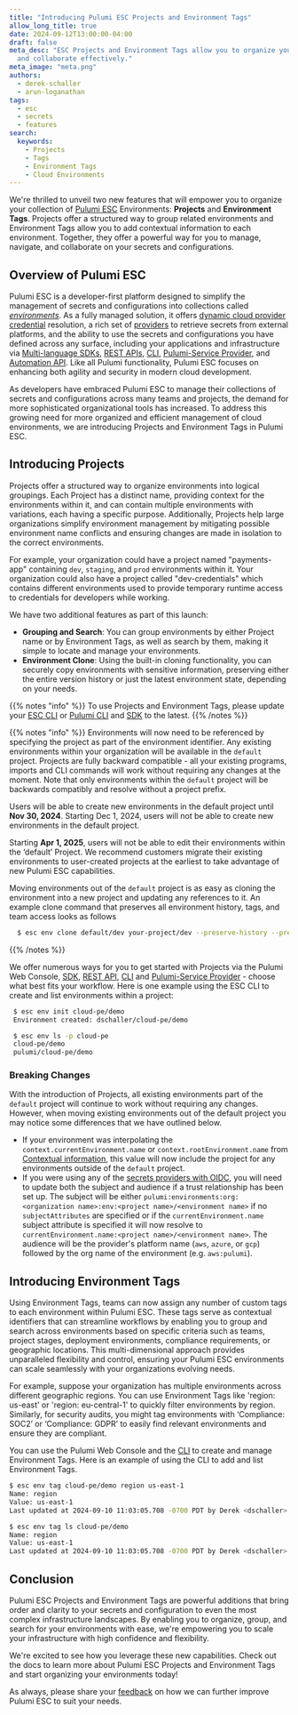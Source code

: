 ```yaml
---
title: "Introducing Pulumi ESC Projects and Environment Tags"
allow_long_title: true
date: 2024-09-12T13:00:00-04:00
draft: false
meta_desc: "ESC Projects and Environment Tags allow you to organize your environments
  and collaborate effectively."
meta_image: "meta.png"
authors:
  - derek-schaller
  - arun-loganathan
tags:
  - esc
  - secrets
  - features
search:
  keywords:
    - Projects
    - Tags
    - Environment Tags
    - Cloud Environments
---
```


We're thrilled to unveil two new features that will empower you to organize your collection of [Pulumi ESC](/docs/esc/) Environments: <b>Projects</b> and <b>Environment Tags</b>.  Projects offer a structured way to group related environments and Environment Tags allow you to add contextual information to each environment. Together, they offer a powerful way for you to manage, navigate, and collaborate on your secrets and configurations.

<!--more-->

## Overview of Pulumi ESC 

Pulumi ESC is a developer-first platform designed to simplify the management of secrets and configurations into collections called <i>[environments](/docs/esc/environments/)</i>. As a fully managed solution, it offers [dynamic cloud provider credential](/docs/esc/get-started/esc-run-command/) resolution, a rich set of [providers](/docs/esc/providers/) to retrieve secrets from external platforms, and the ability to use the secrets and configurations you have defined across any surface, including your applications and infrastructure via [Multi-language SDKs](/docs/esc/sdk/), [REST APIs](/docs/pulumi-cloud/cloud-rest-api/#environments), [CLI](/docs/esc-cli/), [Pulumi-Service Provider](/registry/packages/pulumiservice/api-docs/environment/), and [Automation API](/blog/esc-automation-api-pulumi-service-provider-launch/#streamline-automated-workflows-with-automation-api-enhancements). Like all Pulumi functionality, Pulumi ESC focuses on enhancing both agility and security in modern cloud development.

As developers have embraced Pulumi ESC to manage their collections of secrets and configurations across many teams and projects, the demand for more sophisticated organizational tools has increased. To address this growing need for more organized and efficient management of cloud environments, we are introducing Projects and Environment Tags in Pulumi ESC.

## Introducing Projects

Projects offer a structured way to organize environments into logical groupings. Each Project has a distinct name, providing context for the environments within it, and can contain multiple environments with variations, each having a specific purpose. Additionally, Projects help large organizations simplify environment management by mitigating possible environment name conflicts and ensuring changes are made in isolation to the correct environments.

For example, your organization could have a project named "payments-app" containing `dev`, `staging`, and `prod` environments within it. Your organization could also have a project called "dev-credentials" which contains different environments used to provide temporary runtime access to credentials for developers while working. 

We have two additional features as part of this launch: 
- **Grouping and Search**: You can group environments by either Project name or by Environment Tags, as well as search by them, making it simple to locate and manage your environments.
- **Environment Clone**: Using the built-in cloning functionality, you can securely copy environments with sensitive information, preserving either the entire version history or just the latest environment state, depending on your needs.

{{% notes "info" %}}
To use Projects and Environment Tags, please update your [ESC CLI](/docs/esc-cli/) or [Pulumi CLI](/docs/cli/) and [SDK](/docs/esc/sdk/) to the latest. 
{{% /notes %}}

{{% notes "info" %}}
Environments will now need to be referenced by specifying the project as part of the environment identifier. Any existing environments within your organization will be available in the `default` project. Projects are fully backward compatible - all your existing programs, imports and CLI commands will work without requiring any changes at the moment. Note that only environments within the `default` project will be backwards compatibly and resolve without a project prefix.

Users will be able to create new environments in the default project until <b>Nov 30, 2024</b>. Starting Dec 1, 2024, users will not be able to create new environments in the default project. 

Starting <b>Apr 1, 2025</b>, users will not be able to edit their environments within the ‘default’ Project. We recommend customers migrate their existing environments to user-created projects at the earliest to take advantage of new Pulumi ESC capabilities.

Moving environments out of the `default` project is as easy as cloning the environment into a new project and updating any references to it. An example clone command that preserves all environment history, tags, and team access looks as follows

```bash
  $ esc env clone default/dev your-project/dev --preserve-history --preserve-env-tags --preserve-rev-tags --preserve-access
```
{{% /notes %}}

We offer numerous ways for you to get started with Projects via the Pulumi Web Console, [SDK](/docs/esc/sdk/), [REST API](/docs/pulumi-cloud/cloud-rest-api/#environments), [CLI](/docs/esc-cli/) and [Pulumi-Service Provider](/registry/packages/pulumiservice/api-docs/environment/) - choose what best fits your workflow. Here is one example using the ESC CLI to create and list environments within a project: 

 ```bash
  $ esc env init cloud-pe/demo
  Environment created: dschaller/cloud-pe/demo

  $ esc env ls -p cloud-pe
  cloud-pe/demo
  pulumi/cloud-pe/demo
 ```

### Breaking Changes

With the introduction of Projects, all existing environments part of the `default` project will continue to work without requiring any changes. However, when moving existing environments out of the default project you may notice some differences that we have outlined below.

* If your environment was interpolating the `context.currentEnvironment.name` or `context.rootEnvironment.name` from [Contextual information](/docs/esc/environments/#pulumi-contextual-information), this value will now include the project for any environments outside of the `default` project.
* If you were using any of the [secrets providers with OIDC](/docs/esc/environments/#using-secrets-providers-and-oidc), you will need to update both the subject and audience if a trust relationship has been set up. The subject will be either `pulumi:environments:org:<organization name>:env:<project name>/<environment name>` if no `subjectAttributes` are specified or if the `currentEnvironment.name` subject attribute is specified it will now resolve to `currentEnvironment.name:<project name>/<environment name>`. The audience will be the provider's platform name (`aws`, `azure`, or `gcp`) followed by the org name of the environment (e.g. `aws:pulumi`).

## Introducing Environment Tags
Using Environment Tags, teams can now assign any number of custom tags to each environment within Pulumi ESC. These tags serve as contextual identifiers that can streamline workflows by enabling you to group and search across environments based on specific criteria such as teams, project stages, deployment environments, compliance requirements, or geographic locations. This multi-dimensional approach provides unparalleled flexibility and control, ensuring your Pulumi ESC environments can scale seamlessly with your organizations evolving needs.

For example, suppose your organization has multiple environments across different geographic regions. You can use Environment Tags like 'region: us-east' or 'region: eu-central-1' to quickly filter environments by region. Similarly, for security audits, you might tag environments with ‘Compliance: SOC2’ or ‘Compliance: GDPR’ to easily find relevant environments and ensure they are compliant. 

You can use the Pulumi Web Console and the [CLI](/docs/esc-cli/) to create and manage Environment Tags. Here is an example of using the CLI to add and list Environment Tags.

```bash
$ esc env tag cloud-pe/demo region us-east-1
Name: region
Value: us-east-1
Last updated at 2024-09-10 11:03:05.708 -0700 PDT by Derek <dschaller>

$ esc env tag ls cloud-pe/demo
Name: region
Value: us-east-1
Last updated at 2024-09-10 11:03:05.708 -0700 PDT by Derek <dschaller>
```

## Conclusion
Pulumi ESC Projects and Environment Tags are powerful additions that bring order and clarity to your secrets and configuration to even the most complex infrastructure landscapes. By enabling you to organize, group, and search for your environments with ease, we're empowering you to scale your infrastructure with high confidence and flexibility.  

We're excited to see how you leverage these new capabilities. Check out the docs to learn more about Pulumi ESC Projects and Environment Tags and start organizing your environments today!

As always, please share your [feedback](https://github.com/pulumi/esc/issues/new/choose) on how we can further improve Pulumi ESC to suit your needs.
